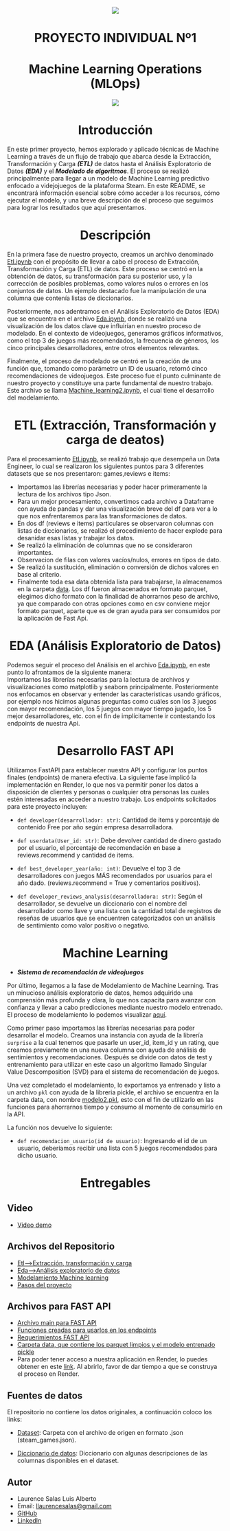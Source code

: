 <p align=center><img src=https://d31uz8lwfmyn8g.cloudfront.net/Assets/logo-henry-white-lg.png><p>

# <h1 align=center> **PROYECTO INDIVIDUAL Nº1** </h1>

# <h1 align=center>**Machine Learning Operations (MLOps)**</h1>

<p align="center">
<p align=center><img src=https://iasolver.es/wp-content/uploads/2021/05/mlops-768x338.png><p>
</p>



# <h1 align=center> **Introducción** </h1>
En este primer proyecto, hemos explorado y aplicado técnicas de Machine Learning a través de un flujo de trabajo que abarca desde la Extracción, Transformación y Carga ***(ETL)*** de datos hasta el Análisis Exploratorio de Datos ***(EDA)*** y el ***Modelado de algoritmos***.
El proceso se realizó principalmente para llegar a un modelo de Machine Learning predictivo enfocado a videjojuegos de la plataforma Steam.
En este README, se encontrará información esencial sobre cómo acceder a los recursos, cómo ejecutar el modelo, y una breve descripción de el proceso que seguimos para lograr los resultados que aquí presentamos. 


# <h1 align=center> **Descripción** </h1>


En la primera fase de nuestro proyecto, creamos un archivo denominado [Etl.ipynb](/Etl.ipynb) con el propósito de llevar a cabo el proceso de Extracción, Transformación y Carga (ETL) de datos. Este proceso se centró en la obtención de datos, su transformación para su posterior uso, y la corrección de posibles problemas, como valores nulos o errores en los conjuntos de datos. Un ejemplo destacado fue la manipulación de una columna que contenía listas de diccionarios.

Posteriormente, nos adentramos en el Análisis Exploratorio de Datos (EDA) que se encuentra en el archivo [Eda.ipynb](/Eda.ipynb), donde se realizó una visualización de los datos clave que influirían en nuestro proceso de modelado. En el contexto de videojuegos, generamos gráficos informativos, como el top 3 de juegos más recomendados, la frecuencia de géneros, los cinco principales desarrolladores, entre otros elementos relevantes.

Finalmente, el proceso de modelado se centró en la creación de una función que, tomando como parámetro un ID de usuario, retornó cinco recomendaciones de videojuegos. Este proceso fue el punto culminante de nuestro proyecto y constituye una parte fundamental de nuestro trabajo. Este archivo se llama [Machine_learning2.ipynb](/Machine_learning2.ipynb), el cual tiene el desarrollo del modelamiento.



# <h1 align=center> **ETL (Extracción, Transformación y carga de deatos)** </h1>

Para el procesamiento [Etl.ipynb](/Etl.ipynb), se realizó trabajo que desempeña un Data Engineer, lo cual se realizaron los siguientes puntos para 3 diferentes datasets que se nos presentaron: games,reviews e items:

* Importamos las librerías necesarias y poder hacer primeramente la lectura de los archivos tipo Json.
* Para un mejor procesamiento, convertimos cada archivo a Dataframe con ayuda de pandas y dar una visualización breve del df para ver a lo que nos enfrentaremos para las transformaciones de datos.
* En dos df (reviews e items) particulares se observaron columnas con listas de diccionarios, se realizó el procedimiento de hacer explode para desanidar esas listas y trabajar los datos.
* Se realizó la eliminación de columnas que no se consideraron importantes.
* Observacion de filas con valores vacíos/nulos, errores en tipos de dato.
* Se realizó la sustitución, eliminación o conversión de dichos valores en base al criterio.
* Finalmente toda esa data obtenida lista para trabajarse, la almacenamos en la carpeta [data](/data). Los df fueron almacenados en formato parquet, elegimos dicho formato con la finalidad de ahorrarnos peso de archivo, ya que comparado con otras opciones como en csv conviene mejor formato parquet, aparte que es de gran ayuda para ser consumidos por la aplicación de Fast Api.




# <h1 align=center> **EDA (Análisis Exploratorio de Datos)** </h1>

Podemos seguir el proceso del Análisis en el archivo [Eda.ipynb](/Eda.ipynb), en este punto lo afrontamos de la siguiente manera:<br>
Importamos las librerías necesarias para la lectura de archivos y visualizaciones como matplotlib y seaborn principalmente. Posteriormente nos enfocamos en observar y entender las características usando gráficos, por ejemplo nos hicimos algunas preguntas como cuáles son los 3 juegos con mayor recomendación, los 5 juegos con mayor tiempo jugado, los 5 mejor desarrolladores, etc. con el fin de implícitamente ir contestando los endpoints de nuestra Api.


# <h1 align=center> **Desarrollo FAST API** </h1>
Utilizamos FastAPI para establecer nuestra API y configurar los puntos finales (endpoints) de manera efectiva. La siguiente fase implicó la implementación en Render, lo que nos va permitir poner los datos a disposición de clientes y personas o cualquier otra personas las cuales estén interesadas en acceder a nuestro trabajo. Los endpoints solicitados para este proyecto incluyen:

- `def developer(desarrollador: str)`: Cantidad de items y porcentaje de contenido Free por año según empresa desarrolladora.

- `def userdata(User_id: str)`: Debe devolver cantidad de dinero gastado por el usuario, el porcentaje de recomendación en base a reviews.recommend y cantidad de items.

- `def best_developer_year(año: int)`: Devuelve el top 3 de desarrolladores con juegos MÁS recomendados por usuarios para el año dado. (reviews.recommend = True y comentarios positivos).

- `def developer_reviews_analysis(desarrolladora: str)`: Según el desarrollador, se devuelve un diccionario con el nombre del desarrollador como llave y una lista con la cantidad total de registros de reseñas de usuarios que se encuentren categorizados con un análisis de sentimiento como valor positivo o negativo.




# <h1 align=center> **Machine Learning** </h1>

- ***Sistema de recomendación de videojuegos***

Por último, llegamos a la fase de Modelamiento de Machine Learning. Tras un minucioso análisis exploratorio de datos, hemos adquirido una comprensión más profunda y clara, lo que nos capacita para avanzar con confianza y llevar a cabo predicciones mediante nuestro modelo entrenado. El proceso de modelamiento lo podemos visualizar [aquí](/Machine_learning2.ipynb).

Como primer paso importamos las librerías necesarias para poder desarrollar el modelo. Creamos una instancia con ayuda de la librería `surprise` a la cual tenemos que pasarle un user_id, item_id y un rating, que creamos previamente en una nueva columna con ayuda de análisis de sentimientos y recomendaciones. Después se divide con datos de test y entrenamiento para utilizar en este caso un algoritmo llamado Singular Value Descomposition (SVD) para el sistema de recomendación de juegos.

Una vez completado el modelamiento, lo exportamos ya entrenado y listo a un archivo `pkl` con ayuda de la libreria pickle, el archivo se encuentra en la carpeta data, con nombre [modelo2.pkl](/modelo2.pkl), esto con el fin de utilizarlo en las funciones para ahorrarnos tiempo y consumo al momento de consumirlo en la API.

La función nos devuelve lo siguiente:
- `def recomendacion_usuario(id de usuario)`: Ingresando el id de un usuario, deberíamos recibir una lista con 5 juegos recomendados para dicho usuario.


# <h1 align=center> **Entregables** </h1>

## Video
- [Video demo](https://www.youtube.com/watch?v=xYK6GjuqSbs&t=9s)
## Archivos del Repositorio
- [Etl-->Extracción, transformación y carga](/Etl.ipynb)
- [Eda-->Análisis exploratorio de datos](/Eda.ipynb)
- [Modelamiento Machine learning](/Machine_learning2.ipynb)
- [Pasos del proyecto](/Desarrollo.txt)

## Archivos para FAST API
- [Archivo main para FAST API](/main.py)
- [Funciones creadas para usarlos en los endpoints](/funciones.py)
- [Requerimientos FAST API ](/requirements.txt)
- [Carpeta data, que contiene los parquet limpios y el modelo entrenado pickle](/data)
- Para poder tener acceso a nuestra aplicación en Render, lo puedes obtener en este [link](https://proyecto-integrador-r58v.onrender.com/docs). Al abrirlo, favor de dar tiempo a que se construya el proceso en Render.

## Fuentes de datos
El repositorio no contiene los datos originales, a continuación coloco los links:

- [Dataset](https://drive.google.com/drive/folders/1HqBG2-sUkz_R3h1dZU5F2uAzpRn7BSpj): Carpeta con el archivo de origen en formato .json (steam_games.json).

- [Diccionario de datos](https://docs.google.com/spreadsheets/d/1-t9HLzLHIGXvliq56UE_gMaWBVTPfrlTf2D9uAtLGrk/edit#gid=0): Diccionario con algunas descripciones de las columnas disponibles en el dataset.

## Autor
- Laurence Salas Luis Alberto
- Email: llaurencesalas@gmail.com
- [GitHub](https://github.com/LuisLaurence23)
- [LinkedIn](https://www.linkedin.com/in/luis-alberto-laurence-salas-036a32187/)
